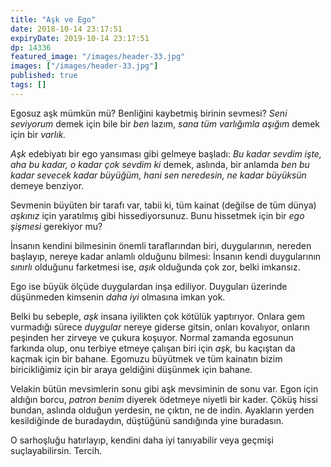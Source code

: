 ```yaml
---
title: "Aşk ve Ego"
date: 2018-10-14 23:17:51
expiryDate: 2019-10-14 23:17:51
dp: 14336
featured_image: "/images/header-33.jpg"
images: ["/images/header-33.jpg"]
published: true
tags: []
---
```




Egosuz aşk mümkün mü? Benliğini kaybetmiş birinin sevmesi? *Seni seviyorum* demek
için bile bir *ben* lazım, *sana tüm varlığımla aşığım* demek için bir *varlık.*

*Aşk* edebiyatı bir ego yansıması gibi gelmeye başladı: *Bu kadar sevdim işte,
aha bu kadar, o kadar çok sevdim ki* demek, aslında, bir anlamda *ben bu kadar
sevecek kadar büyüğüm, hani sen neredesin, ne kadar büyüksün* demeye benziyor.

Sevmenin büyüten bir tarafı var, tabii ki, tüm kainat (değilse de tüm dünya)
*aşkınız* için yaratılmış gibi hissediyorsunuz. Bunu hissetmek için bir *ego
şişmesi* gerekiyor mu?

İnsanın kendini bilmesinin önemli taraflarından biri, duygularının, nereden
başlayıp, nereye kadar anlamlı olduğunu bilmesi: İnsanın kendi duygularının
*sınırlı* olduğunu farketmesi ise, *aşık* olduğunda çok zor, belki imkansız.

Ego ise büyük ölçüde duygulardan inşa ediliyor. Duyguları üzerinde düşünmeden
kimsenin *daha iyi* olmasına imkan yok.

Belki bu sebeple, *aşk* insana iyilikten çok kötülük yaptırıyor. Onlara gem
vurmadığı sürece *duygular* nereye giderse gitsin, onları kovalıyor, onların
peşinden her zirveye ve çukura koşuyor. Normal zamanda egosunun farkında olup,
onu terbiye etmeye çalışan biri için *aşk,* bu kaçıştan da kaçmak için bir
bahane. Egomuzu büyütmek ve tüm kainatın bizim biricikliğimiz için bir araya
geldiğini düşünmek için bahane.

Velakin bütün mevsimlerin sonu gibi aşk mevsiminin de sonu var. Egon için
aldığın borcu, *patron benim* diyerek ödetmeye niyetli bir kader. Çöküş hissi
bundan, aslında olduğun yerdesin, ne çıktın, ne de indin. Ayakların yerden
kesildiğinde de buradaydın, düştüğünü sandığında yine buradasın.

O sarhoşluğu hatırlayıp, kendini daha iyi tanıyabilir veya geçmişi
suçlayabilirsin. Tercih.

